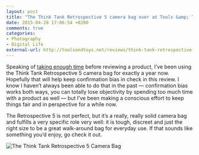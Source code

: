 ```yaml
---
layout: post
title: "The Think Tank Retrospective 5 camera bag over at Tools &amp; Toys"
date: 2015-04-28 17:06:54 +0200
comments: true
categories:
- Photography
- Digital Life
external-url: http://toolsandtoys.net/reviews/think-tank-retrospective-5-camera-bag/
---
```


Speaking of [taking enough time](/2015/04/28/confirmation-bias/) before reviewing a product, I’ve been using the Think Tank Retrospective 5 camera bag for exactly a year now. Hopefully that will help keep confirmation bias in check in this review. I know I haven’t always been able to do that in the past — confirmation bias works both ways, you can totally lose objectivity by spending too much time with a product as well — but I’ve been making a conscious effort to keep things fair and in perspective for a while now.

The Retrospective 5 is not perfect, but it’s a really, really solid camera bag and fulfills a very specific role very well: it is tough, discreet and just the right size to be a great walk-around bag for everyday use. If that sounds like something you’d enjoy, go check it out.

<p class="extra-width"><img src="https://farm8.staticflickr.com/7690/17115742719_e2e1b1a326_o.jpg" title="The Think Tank Retrospective 5 Camera Bag"/></p>